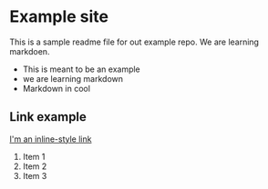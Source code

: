 # Example site

This is a sample readme file for out example repo. We are learning markdoen.

* This is meant to be an example
* we are learning markdown
* Markdown in cool

## Link example
[I'm an inline-style link](https://www.google.com)

1. Item 1
2. Item 2
3. Item 3